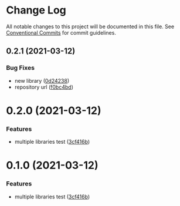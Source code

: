 # Change Log

All notable changes to this project will be documented in this file.
See [Conventional Commits](https://conventionalcommits.org) for commit guidelines.

## 0.2.1 (2021-03-12)


### Bug Fixes

* new library ([0d24238](https://github.com/JamilOmar/test-base/commit/0d24238cee2e270f11b528d9bfdb6739bf415106))
* repository url ([f0bc4bd](https://github.com/JamilOmar/test-base/commit/f0bc4bd17084e3bccdda7b0f6b102ec1eafe16da))





# 0.2.0 (2021-03-12)


### Features

* multiple libraries test ([3cf416b](https://github.com/JamilOmar/test-base/commit/3cf416b0049b8d6145e150f10bfca281446236a6))





# 0.1.0 (2021-03-12)


### Features

* multiple libraries test ([3cf416b](https://github.com/JamilOmar/test-base/commit/3cf416b0049b8d6145e150f10bfca281446236a6))

